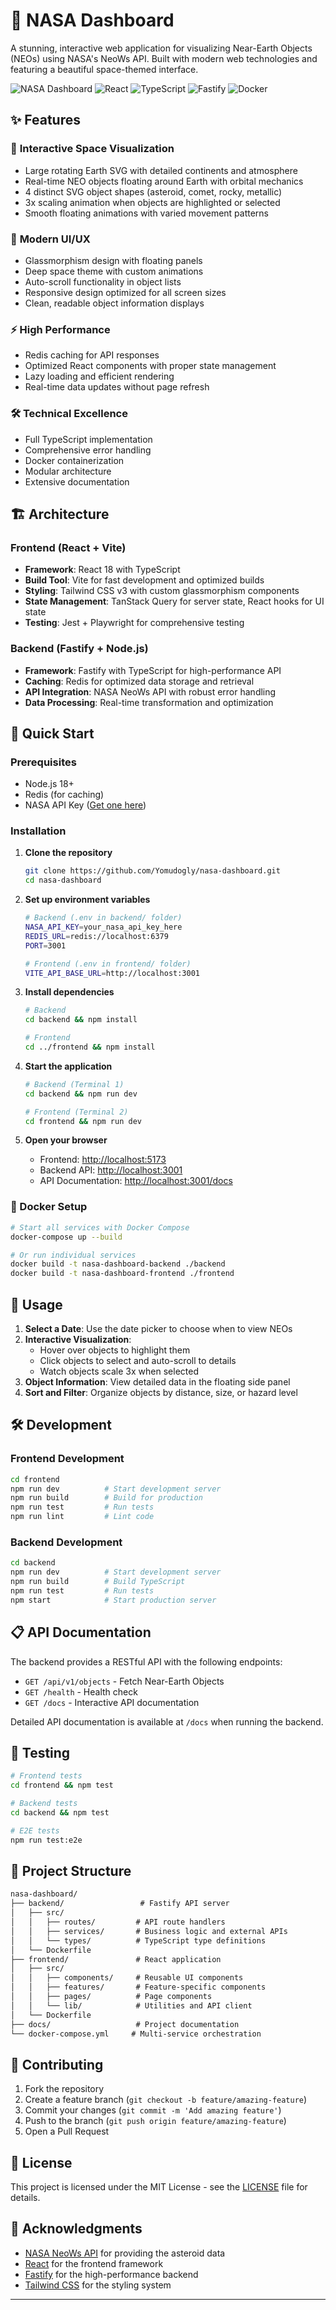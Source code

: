 # 🌌 NASA Dashboard

A stunning, interactive web application for visualizing Near-Earth Objects (NEOs) using NASA's NeoWs API. Built with modern web technologies and featuring a beautiful space-themed interface.

![NASA Dashboard](https://img.shields.io/badge/status-active-brightgreen)
![React](https://img.shields.io/badge/React-18+-blue)
![TypeScript](https://img.shields.io/badge/TypeScript-5+-blue)
![Fastify](https://img.shields.io/badge/Fastify-4+-green)
![Docker](https://img.shields.io/badge/Docker-ready-blue)

## ✨ Features

### 🚀 **Interactive Space Visualization**

- Large rotating Earth SVG with detailed continents and atmosphere
- Real-time NEO objects floating around Earth with orbital mechanics
- 4 distinct SVG object shapes (asteroid, comet, rocky, metallic)
- 3x scaling animation when objects are highlighted or selected
- Smooth floating animations with varied movement patterns

### 🎨 **Modern UI/UX**

- Glassmorphism design with floating panels
- Deep space theme with custom animations
- Auto-scroll functionality in object lists
- Responsive design optimized for all screen sizes
- Clean, readable object information displays

### ⚡ **High Performance**

- Redis caching for API responses
- Optimized React components with proper state management
- Lazy loading and efficient rendering
- Real-time data updates without page refresh

### 🛠 **Technical Excellence**

- Full TypeScript implementation
- Comprehensive error handling
- Docker containerization
- Modular architecture
- Extensive documentation

## 🏗 Architecture

### Frontend (React + Vite)

- **Framework**: React 18 with TypeScript
- **Build Tool**: Vite for fast development and optimized builds
- **Styling**: Tailwind CSS v3 with custom glassmorphism components
- **State Management**: TanStack Query for server state, React hooks for UI state
- **Testing**: Jest + Playwright for comprehensive testing

### Backend (Fastify + Node.js)

- **Framework**: Fastify with TypeScript for high-performance API
- **Caching**: Redis for optimized data storage and retrieval
- **API Integration**: NASA NeoWs API with robust error handling
- **Data Processing**: Real-time transformation and optimization

## 🚀 Quick Start

### Prerequisites

- Node.js 18+
- Redis (for caching)
- NASA API Key ([Get one here](https://api.nasa.gov/))

### Installation

1. **Clone the repository**

   ```bash
   git clone https://github.com/Yomudogly/nasa-dashboard.git
   cd nasa-dashboard
   ```

2. **Set up environment variables**

   ```bash
   # Backend (.env in backend/ folder)
   NASA_API_KEY=your_nasa_api_key_here
   REDIS_URL=redis://localhost:6379
   PORT=3001
   
   # Frontend (.env in frontend/ folder)
   VITE_API_BASE_URL=http://localhost:3001
   ```

3. **Install dependencies**

   ```bash
   # Backend
   cd backend && npm install
   
   # Frontend
   cd ../frontend && npm install
   ```

4. **Start the application**

   ```bash
   # Backend (Terminal 1)
   cd backend && npm run dev
   
   # Frontend (Terminal 2)
   cd frontend && npm run dev
   ```

5. **Open your browser**

   - Frontend: <http://localhost:5173>
   - Backend API: <http://localhost:3001>
   - API Documentation: <http://localhost:3001/docs>

### 🐳 Docker Setup

```bash
# Start all services with Docker Compose
docker-compose up --build

# Or run individual services
docker build -t nasa-dashboard-backend ./backend
docker build -t nasa-dashboard-frontend ./frontend
```

## 📱 Usage

1. **Select a Date**: Use the date picker to choose when to view NEOs
2. **Interactive Visualization**:
   - Hover over objects to highlight them
   - Click objects to select and auto-scroll to details
   - Watch objects scale 3x when selected
3. **Object Information**: View detailed data in the floating side panel
4. **Sort and Filter**: Organize objects by distance, size, or hazard level

## 🛠 Development

### Frontend Development

```bash
cd frontend
npm run dev          # Start development server
npm run build        # Build for production
npm run test         # Run tests
npm run lint         # Lint code
```

### Backend Development

```bash
cd backend
npm run dev          # Start development server
npm run build        # Build TypeScript
npm run test         # Run tests
npm start            # Start production server
```

## 📋 API Documentation

The backend provides a RESTful API with the following endpoints:

- `GET /api/v1/objects` - Fetch Near-Earth Objects
- `GET /health` - Health check
- `GET /docs` - Interactive API documentation

Detailed API documentation is available at `/docs` when running the backend.

## 🧪 Testing

```bash
# Frontend tests
cd frontend && npm test

# Backend tests
cd backend && npm test

# E2E tests
npm run test:e2e
```

## 📁 Project Structure

```md
nasa-dashboard/
├── backend/                 # Fastify API server
│   ├── src/
│   │   ├── routes/         # API route handlers
│   │   ├── services/       # Business logic and external APIs
│   │   └── types/          # TypeScript type definitions
│   └── Dockerfile
├── frontend/               # React application
│   ├── src/
│   │   ├── components/     # Reusable UI components
│   │   ├── features/       # Feature-specific components
│   │   ├── pages/          # Page components
│   │   └── lib/            # Utilities and API client
│   └── Dockerfile
├── docs/                   # Project documentation
└── docker-compose.yml     # Multi-service orchestration
```

## 🤝 Contributing

1. Fork the repository
2. Create a feature branch (`git checkout -b feature/amazing-feature`)
3. Commit your changes (`git commit -m 'Add amazing feature'`)
4. Push to the branch (`git push origin feature/amazing-feature`)
5. Open a Pull Request

## 📄 License

This project is licensed under the MIT License - see the [LICENSE](LICENSE) file for details.

## 🙏 Acknowledgments

- [NASA NeoWs API](https://api.nasa.gov/) for providing the asteroid data
- [React](https://reactjs.org/) for the frontend framework
- [Fastify](https://www.fastify.io/) for the high-performance backend
- [Tailwind CSS](https://tailwindcss.com/) for the styling system

---
